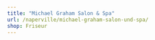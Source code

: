```yaml
---
title: "Michael Graham Salon & Spa"
url: /naperville/michael-graham-salon-und-spa/
shop: Friseur
---
```

